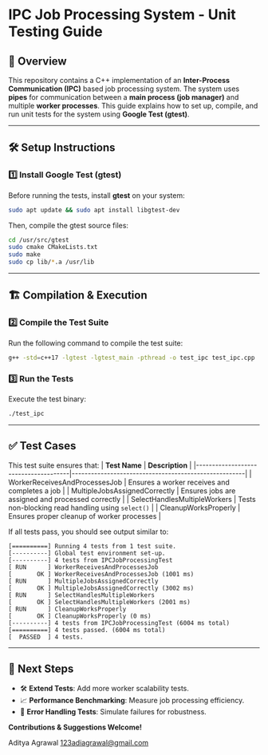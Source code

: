 # IPC Job Processing System - Unit Testing Guide

## 📌 Overview
This repository contains a C++ implementation of an **Inter-Process Communication (IPC)** based job processing system. The system uses **pipes** for communication between a **main process (job manager)** and multiple **worker processes**. This guide explains how to set up, compile, and run unit tests for the system using **Google Test (gtest)**.

---

## 🛠 Setup Instructions
### 1️⃣ Install Google Test (gtest)
Before running the tests, install **gtest** on your system:
```bash
sudo apt update && sudo apt install libgtest-dev
```

Then, compile the gtest source files:
```bash
cd /usr/src/gtest
sudo cmake CMakeLists.txt
sudo make
sudo cp lib/*.a /usr/lib
```

---

## 🏗 Compilation & Execution
### 2️⃣ Compile the Test Suite
Run the following command to compile the test suite:
```bash
g++ -std=c++17 -lgtest -lgtest_main -pthread -o test_ipc test_ipc.cpp
```

### 3️⃣ Run the Tests
Execute the test binary:
```bash
./test_ipc
```

---

## ✅ Test Cases
This test suite ensures that:
| **Test Name**                        | **Description**                                      |
|--------------------------------------|------------------------------------------------------|
| WorkerReceivesAndProcessesJob       | Ensures a worker receives and completes a job       |
| MultipleJobsAssignedCorrectly       | Ensures jobs are assigned and processed correctly   |
| SelectHandlesMultipleWorkers        | Tests non-blocking read handling using `select()`  |
| CleanupWorksProperly                | Ensures proper cleanup of worker processes          |

If all tests pass, you should see output similar to:
```
[==========] Running 4 tests from 1 test suite.
[----------] Global test environment set-up.
[----------] 4 tests from IPCJobProcessingTest
[ RUN      ] WorkerReceivesAndProcessesJob
[       OK ] WorkerReceivesAndProcessesJob (1001 ms)
[ RUN      ] MultipleJobsAssignedCorrectly
[       OK ] MultipleJobsAssignedCorrectly (3002 ms)
[ RUN      ] SelectHandlesMultipleWorkers
[       OK ] SelectHandlesMultipleWorkers (2001 ms)
[ RUN      ] CleanupWorksProperly
[       OK ] CleanupWorksProperly (0 ms)
[----------] 4 tests from IPCJobProcessingTest (6004 ms total)
[==========] 4 tests passed. (6004 ms total)
[  PASSED  ] 4 tests.
```

---

## 🚀 Next Steps
- 🛠 **Extend Tests**: Add more worker scalability tests.
- 📈 **Performance Benchmarking**: Measure job processing efficiency.
- 🔄 **Error Handling Tests**: Simulate failures for robustness.

**Contributions & Suggestions Welcome!** 

Aditya Agrawal
123adiagrawal@gmail.com

